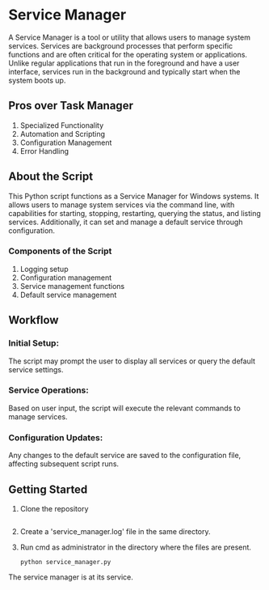 # Service Manager

A Service Manager is a tool or utility that allows users to manage system services. Services are background processes that perform specific functions and are often critical for the operating system or applications. Unlike regular applications that run in the foreground and have a user interface, services run in the background and typically start when the system boots up.

## Pros over Task Manager

1. Specialized Functionality
2. Automation and Scripting
3. Configuration Management
4. Error Handling

## About the Script

This Python script functions as a Service Manager for Windows systems. It allows users to manage system services via the command line, with capabilities for starting, stopping, restarting, querying the status, and listing services. Additionally, it can set and manage a default service through configuration.

### Components of the Script
1. Logging setup
2. Configuration management
3. Service management functions
4. Default service management

## Workflow

### Initial Setup:

The script may prompt the user to display all services or query the default service settings.
### Service Operations:

Based on user input, the script will execute the relevant commands to manage services.
### Configuration Updates:

Any changes to the default service are saved to the configuration file, affecting subsequent script runs.

## Getting Started

1. Clone the repository
   ```

2. Create a 'service_manager.log' file in the same directory.

3. Run cmd as administrator in the directory where the files are present.
   ```
   python service_manager.py
   ```
The service manager is at its service.

